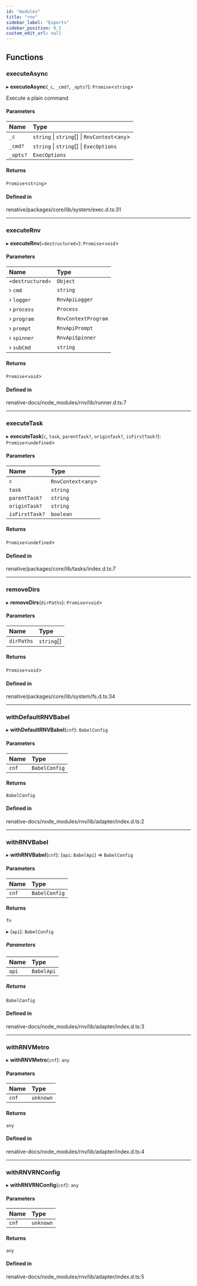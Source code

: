 ```yaml
---
id: "modules"
title: "rnv"
sidebar_label: "Exports"
sidebar_position: 0.5
custom_edit_url: null
---
```


## Functions

### executeAsync

▸ **executeAsync**(`_c`, `_cmd?`, `_opts?`): `Promise`\<`string`\>

Execute a plain command

#### Parameters

| Name | Type |
| :------ | :------ |
| `_c` | `string` \| `string`[] \| `RnvContext`\<`any`\> |
| `_cmd?` | `string` \| `string`[] \| `ExecOptions` |
| `_opts?` | `ExecOptions` |

#### Returns

`Promise`\<`string`\>

#### Defined in

renative/packages/core/lib/system/exec.d.ts:31

___

### executeRnv

▸ **executeRnv**(`«destructured»`): `Promise`\<`void`\>

#### Parameters

| Name | Type |
| :------ | :------ |
| `«destructured»` | `Object` |
| › `cmd` | `string` |
| › `logger` | `RnvApiLogger` |
| › `process` | `Process` |
| › `program` | `RnvContextProgram` |
| › `prompt` | `RnvApiPrompt` |
| › `spinner` | `RnvApiSpinner` |
| › `subCmd` | `string` |

#### Returns

`Promise`\<`void`\>

#### Defined in

renative-docs/node_modules/rnv/lib/runner.d.ts:7

___

### executeTask

▸ **executeTask**(`c`, `task`, `parentTask?`, `originTask?`, `isFirstTask?`): `Promise`\<`undefined`\>

#### Parameters

| Name | Type |
| :------ | :------ |
| `c` | `RnvContext`\<`any`\> |
| `task` | `string` |
| `parentTask?` | `string` |
| `originTask?` | `string` |
| `isFirstTask?` | `boolean` |

#### Returns

`Promise`\<`undefined`\>

#### Defined in

renative/packages/core/lib/tasks/index.d.ts:7

___

### removeDirs

▸ **removeDirs**(`dirPaths`): `Promise`\<`void`\>

#### Parameters

| Name | Type |
| :------ | :------ |
| `dirPaths` | `string`[] |

#### Returns

`Promise`\<`void`\>

#### Defined in

renative/packages/core/lib/system/fs.d.ts:34

___

### withDefaultRNVBabel

▸ **withDefaultRNVBabel**(`cnf`): `BabelConfig`

#### Parameters

| Name | Type |
| :------ | :------ |
| `cnf` | `BabelConfig` |

#### Returns

`BabelConfig`

#### Defined in

renative-docs/node_modules/rnv/lib/adapter/index.d.ts:2

___

### withRNVBabel

▸ **withRNVBabel**(`cnf`): (`api`: `BabelApi`) => `BabelConfig`

#### Parameters

| Name | Type |
| :------ | :------ |
| `cnf` | `BabelConfig` |

#### Returns

`fn`

▸ (`api`): `BabelConfig`

##### Parameters

| Name | Type |
| :------ | :------ |
| `api` | `BabelApi` |

##### Returns

`BabelConfig`

#### Defined in

renative-docs/node_modules/rnv/lib/adapter/index.d.ts:3

___

### withRNVMetro

▸ **withRNVMetro**(`cnf`): `any`

#### Parameters

| Name | Type |
| :------ | :------ |
| `cnf` | `unknown` |

#### Returns

`any`

#### Defined in

renative-docs/node_modules/rnv/lib/adapter/index.d.ts:4

___

### withRNVRNConfig

▸ **withRNVRNConfig**(`cnf`): `any`

#### Parameters

| Name | Type |
| :------ | :------ |
| `cnf` | `unknown` |

#### Returns

`any`

#### Defined in

renative-docs/node_modules/rnv/lib/adapter/index.d.ts:5

